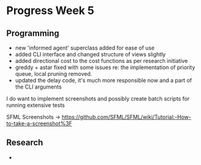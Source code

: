 # Progress Week 5

## Programming

* new 'informed agent' superclass added for ease of use
* added CLI interface and changed structure of views slightly
* added directional cost to the cost functions as per research initiative
* greddy + astar fixed with some issues re: the implementation of priority queue, local pruning removed.
* updated the delay code, it's much more responsible now and a part of the CLI arguments



I do want to implement screenshots and possibly create batch scripts for running extensive tests

SFML Screenshots -> https://github.com/SFML/SFML/wiki/Tutorial:-How-to-take-a-screenshot%3F



## Research

* 